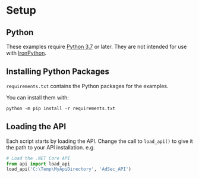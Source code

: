 # Setup

## Python
These examples require [Python 3.7](https://www.python.org/downloads/) or later.
They are not intended for use with [IronPython](https://ironpython.net/). 

## Installing Python Packages
`requirements.txt` contains the Python packages for the examples.

You can install them with:
```commandline
python -m pip install -r requirements.txt
```

## Loading the API
Each script starts by loading the API. Change the call to 
`load_api()` to give it the path to your API installation.
e.g.
```python
# Load the .NET Core API
from api import load_api
load_api('C:\Temp\MyApiDirectory', 'AdSec_API')
```

 